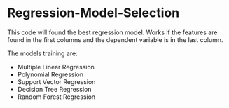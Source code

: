 # Regression-Model-Selection

This code will found the best regression model. Works if the features are found in the first columns and the dependent variable is in the last column.

The models training are:
- Multiple Linear Regression 
- Polynomial Regression
- Support Vector Regression
- Decision Tree Regression
- Random Forest Regression
